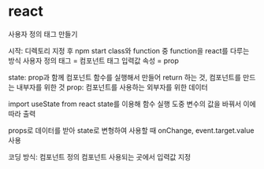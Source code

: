 # react
사용자 정의 태그 만들기

시작: 디렉토리 지정 후 npm start
class와 function 중 function을 react를 다루는 방식
사용자 정의 태그 = 컴포넌트
태그 입력값 속성 = prop

state: prop과 함께 컴포넌트 함수를 실행해서 만들어 return 하는 것, 컴포넌트를 만드는 내부자를 위한 것
prop: 컴포넌트를 사용하는 외부자를 위한 데이터

import useState from react
state를 이용해 함수 실행 도중 변수의 값을 바꿔서 이에 따라 출력

props로 데이터를 받아 state로 변형하여 사용할 때 onChange, event.target.value 사용

코딩 방식:
컴포넌트 정의
컴포넌트 사용되는 곳에서 입력값 지정